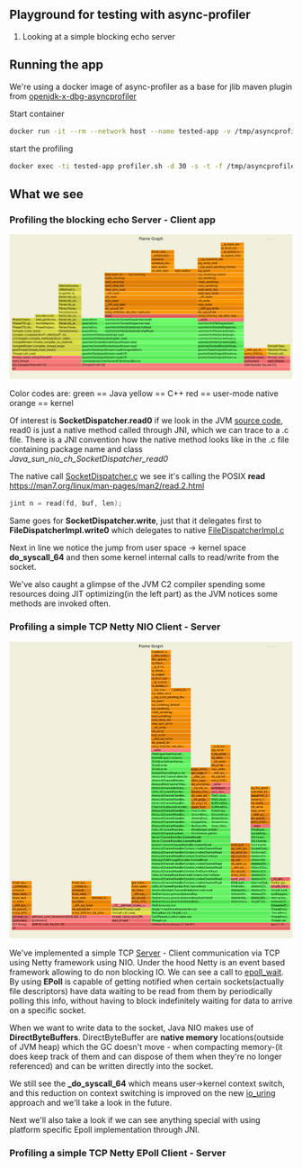 ## Playground for testing with async-profiler

1. Looking at a simple blocking echo server

## Running the app 
We're using a docker image of async-profiler as a base for jlib maven plugin from [openjdk-x-dbg-asyncprofiler](https://github.com/petrbouda/openjdk-x-dbg-asyncprofiler)

Start container 
```bash
docker run -it --rm --network host --name tested-app -v /tmp/asyncprofiler:/tmp/asyncprofiler --security-opt seccomp=unconfined tested-app:latest
```

start the profiling
```bash
docker exec -ti tested-app profiler.sh -d 30 -s -t -f /tmp/asyncprofiler/cpu.svg 1
```

## What we see

### Profiling the blocking echo Server - Client app 

![Example](https://raw.githubusercontent.com/balamaci/async-profiler-playground/master/cpu.svg)

Color codes are:
green == Java
yellow == C++
red == user-mode native 
orange == kernel

Of interest is **SocketDispatcher.read0** if we look in the JVM [source code](https://github.com/openjdk/jdk/blob/d7a0fb9ebc898e76207c27166b81630e837a064a/src/java.base/unix/classes/sun/nio/ch/SocketDispatcher.java#L79), read0 is just a native method called through JNI, which we can trace to a .c file.
There is a JNI convention how the native method looks like in the .c file containing package name and class _Java_sun_nio_ch_SocketDispatcher_read0_ 

The native call [SocketDispatcher.c](https://github.com/openjdk/jdk/blob/d7a0fb9ebc898e76207c27166b81630e837a064a/src/java.base/unix/native/libnio/ch/SocketDispatcher.c)
we see it's calling the POSIX **read** https://man7.org/linux/man-pages/man2/read.2.html
```c
jint n = read(fd, buf, len);
```
Same goes for **SocketDispatcher.write**, just that it delegates first to **FileDispatcherImpl.write0** which delegates to native [FileDispatcherImpl.c](https://github.com/openjdk/jdk/blob/7e42642939c0c3b8b872d72890fbb5aab4c3e507/src/java.base/unix/native/libnio/ch/FileDispatcherImpl.c)

Next in line we notice the jump from user space -> kernel space **do_syscall_64** and then some kernel internal calls to read/write from the socket. 



We've also caught a glimpse of the JVM C2 compiler spending some resources doing JIT optimizing(in the left part) as the JVM notices some methods are invoked often.

### Profiling a simple TCP Netty NIO Client - Server

![NIO](https://raw.githubusercontent.com/balamaci/async-profiler-playground/master/netty.svg)

We've implemented a simple TCP [Server]() - Client communication via TCP using Netty framework using NIO.
Under the hood Netty is an event based framework allowing to do non blocking IO. 
We can see a call to [epoll_wait](https://man7.org/linux/man-pages/man2/epoll_wait.2.html). 
By using **EPoll** is capable of getting notified when certain sockets(actually file descriptors) have data waiting to be read from them by periodically polling this info, without having to block indefinitely waiting for data to arrive on a specific socket. 

When we want to write data to the socket, Java NIO makes use of **DirectByteBuffers**. 
DirectByteBuffer are **native memory** locations(outside of JVM heap) which the GC doesn't move - when compacting memory-(it does keep track of them and can dispose of them when they're no longer referenced) and can be written directly into the socket. 

We still see the **_do_syscall_64** which means user->kernel context switch, and this reduction on context switching is improved on the new [io_uring](https://unixism.net/loti/what_is_io_uring.html) approach and we'll take a look in the future.

Next we'll also take a look if we can see anything special with using platform specific Epoll implementation through JNI.

### Profiling a simple TCP Netty EPoll Client - Server
